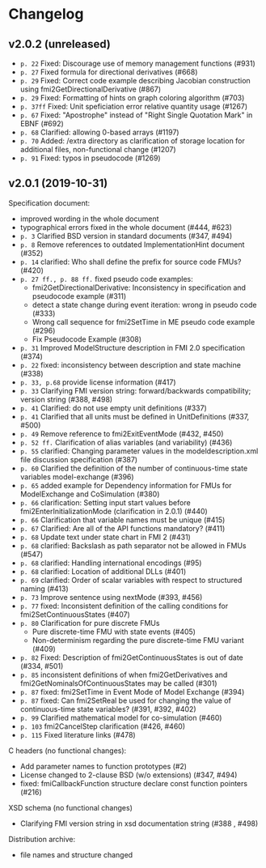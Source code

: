 # Changelog

## v2.0.2 (unreleased)

* `p. 22` Fixed: Discourage use of memory management functions (#931)
* `p. 27` Fixed formula for directional derivatives (#668)
* `p. 29` Fixed: Correct code example describing Jacobian construction using fmi2GetDirectionalDerivative (#867)
* `p. 29` Fixed: Formatting of hints on graph coloring algorithm  (#703)
* `p. 37ff` Fixed: Unit speficiation error relative quantity usage (#1267)
* `p. 67` Fixed: "Apostrophe" instead of "Right Single Quotation Mark" in EBNF (#692)
* `p. 68` Clarified: allowing 0-based arrays (#1197)
* `p. 70` Added: /extra directory as clarification of storage location for additional files, non-functional change (#1207)
* `p. 91` Fixed: typos in pseudocode (#1269)

## v2.0.1 (2019-10-31)

Specification document:

* improved wording in the whole document
* typographical errors fixed in the whole document (#444, #623)
* `p. 3` Clarified BSD version in standard documents (#347, #494)
* `p. 8` Remove references to outdated ImplementationHint document (#352)
* `p. 14` clarified:  Who shall define the prefix for source code FMUs? (#420)
* `p. 27 ff., p. 88 ff.` fixed pseudo code examples:
  * fmi2GetDirectionalDerivative: Inconsistency in specification and pseudocode example (#311)
  * detect a state change during event iteration: wrong in pseudo code  (#333)
  *  Wrong call sequence for fmi2SetTime in ME pseudo code example (#296)
  *  Fix Pseudocode Example (#308)
* `p. 31` Improved ModelStructure description in FMI 2.0 specification (#374)
* `p. 22` fixed: inconsistency between description and state machine (#338)
* `p. 33, p.68` provide license information (#417)
* `p. 33` Clarifying FMI version string: forward/backwards compatibility; version string (#388, #498)
* `p. 41` Clarified: do not use empty unit definitions (#337)
* `p. 41` Clarified that all units must be defined in UnitDefinitions (#337, #500)
* `p. 49` Remove reference to fmi2ExitEventMode  (#432, #450)
* `p. 52 ff.` Clarification of alias variables (and variability) (#436)
* `p. 55` clarified: Changing parameter values in the modeldescription.xml file discussion specification (#387)
* `p. 60`  Clarified the definition of the number of continuous-time state variables model-exchange (#396)
* `p. 65` added example for Dependency information for FMUs for ModelExchange and CoSimulation (#380)
* `p. 66` clarification:  Setting input start values before fmi2EnterInitializationMode (clarification in 2.0.1) (#440)
* `p. 66` Clarification that variable names must be unique  (#415)
* `p. 67` Clarified:  Are all of the API functions mandatory? (#411)
* `p. 68` Update text under state chart in FMI 2 (#431)
* `p. 68` clarified: Backslash as path separator not be allowed in FMUs (#547)
* `p. 68` clarified:  Handling international encodings (#95)
* `p. 68` clarified: Location of additional DLLs (#401)
* `p. 69` clarified: Order of scalar variables with respect to structured naming (#413)
* `p. 73` Improve sentence using nextMode (#393, #456)
* `p. 77` fixed: Inconsistent definition of the calling conditions for fmi2SetContinuousStates (#407)
* `p. 80` Clarification for pure discrete FMUs
  * Pure discrete-time FMU with state events (#405)
  * Non-determinism regarding the pure discrete-time FMU variant (#409)
* `p. 82` Fixed:  Description of fmi2GetContinuousStates is out of date (#334, #501)
* `p. 85` inconsistent definitions of when fmi2GetDerivatives and fmi2GetNominalsOfContinuousStates may be called (#301)
* `p. 87` fixed: fmi2SetTime in Event Mode of Model Exchange (#394)
* `p. 87` fixed: Can fmi2SetReal be used for changing the value of continuous-time state variables? (#391, #392, #402)
* `p. 99` Clarified mathematical model for co-simulation (#460)
* `p. 103` fmi2CancelStep clarification (#426, #460)
* `p. 115` Fixed literature links (#478)

C headers (no functional changes):

* Add parameter names to function prototypes (#2)
* License changed to 2-clause BSD (w/o extensions) (#347, #494)
* fixed: fmiCallbackFunction structure declare const function pointers (#216)

XSD schema (no functional changes)

* Clarifying FMI version string in xsd documentation string (#388 , #498)

Distribution archive:

* file names and structure changed
